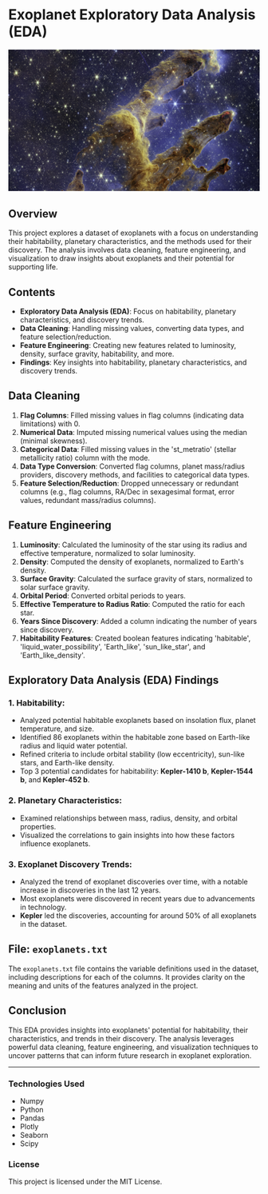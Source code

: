 # Exoplanet Exploratory Data Analysis (EDA)

![james-webb](james_webb.jpg)

## Overview

This project explores a dataset of exoplanets with a focus on understanding their habitability, planetary characteristics, and the methods used for their discovery. The analysis involves data cleaning, feature engineering, and visualization to draw insights about exoplanets and their potential for supporting life.

## Contents

- **Exploratory Data Analysis (EDA)**: Focus on habitability, planetary characteristics, and discovery trends.
- **Data Cleaning**: Handling missing values, converting data types, and feature selection/reduction.
- **Feature Engineering**: Creating new features related to luminosity, density, surface gravity, habitability, and more.
- **Findings**: Key insights into habitability, planetary characteristics, and discovery trends.

## Data Cleaning

1. **Flag Columns**: Filled missing values in flag columns (indicating data limitations) with 0.
2. **Numerical Data**: Imputed missing numerical values using the median (minimal skewness).
3. **Categorical Data**: Filled missing values in the 'st_metratio' (stellar metallicity ratio) column with the mode.
4. **Data Type Conversion**: Converted flag columns, planet mass/radius providers, discovery methods, and facilities to categorical data types.
5. **Feature Selection/Reduction**: Dropped unnecessary or redundant columns (e.g., flag columns, RA/Dec in sexagesimal format, error values, redundant mass/radius columns).

## Feature Engineering

1. **Luminosity**: Calculated the luminosity of the star using its radius and effective temperature, normalized to solar luminosity.
2. **Density**: Computed the density of exoplanets, normalized to Earth's density.
3. **Surface Gravity**: Calculated the surface gravity of stars, normalized to solar surface gravity.
4. **Orbital Period**: Converted orbital periods to years.
5. **Effective Temperature to Radius Ratio**: Computed the ratio for each star.
6. **Years Since Discovery**: Added a column indicating the number of years since discovery.
7. **Habitability Features**: Created boolean features indicating 'habitable', 'liquid_water_possibility', 'Earth_like', 'sun_like_star', and 'Earth_like_density'.

## Exploratory Data Analysis (EDA) Findings

### 1. **Habitability**:

- Analyzed potential habitable exoplanets based on insolation flux, planet temperature, and size.
- Identified 86 exoplanets within the habitable zone based on Earth-like radius and liquid water potential.
- Refined criteria to include orbital stability (low eccentricity), sun-like stars, and Earth-like density.
- Top 3 potential candidates for habitability: **Kepler-1410 b**, **Kepler-1544 b**, and **Kepler-452 b**.

### 2. **Planetary Characteristics**:

- Examined relationships between mass, radius, density, and orbital properties.
- Visualized the correlations to gain insights into how these factors influence exoplanets.

### 3. **Exoplanet Discovery Trends**:

- Analyzed the trend of exoplanet discoveries over time, with a notable increase in discoveries in the last 12 years.
- Most exoplanets were discovered in recent years due to advancements in technology.
- **Kepler** led the discoveries, accounting for around 50% of all exoplanets in the dataset.

## File: `exoplanets.txt`

The `exoplanets.txt` file contains the variable definitions used in the dataset, including descriptions for each of the columns. It provides clarity on the meaning and units of the features analyzed in the project.

## Conclusion

This EDA provides insights into exoplanets' potential for habitability, their characteristics, and trends in their discovery. The analysis leverages powerful data cleaning, feature engineering, and visualization techniques to uncover patterns that can inform future research in exoplanet exploration.

---

### Technologies Used

- Numpy
- Python
- Pandas
- Plotly
- Seaborn
- Scipy

### License

This project is licensed under the MIT License.

